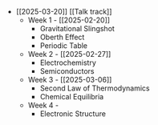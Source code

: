 - [[2025-03-20]] [[Talk track]]
	- Week 1 - [[2025-02-20]]
		- Gravitational Slingshot
		- Oberth Effect
		- Periodic Table
	- Week 2 - [[2025-02-27]]
		- Electrochemistry
		- Semiconductors
	- Week 3 - [[2025-03-06]]
		- Second Law of Thermodynamics
		- Chemical Equilibria
	- Week 4 -
		- Electronic Structure